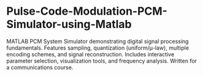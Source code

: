 # Pulse-Code-Modulation-PCM-Simulator-using-Matlab
MATLAB PCM System Simulator demonstrating digital signal processing fundamentals. Features sampling, quantization (uniform/μ-law), multiple encoding schemes, and signal reconstruction. Includes interactive parameter selection, visualization tools, and frequency analysis. Written for a communications course.
